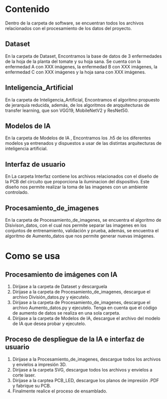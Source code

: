 # Contenido
Dentro de la carpeta de software, se encuentran todos los archivos relacionados con el procesamiento de los datos del proyecto.

## Dataset 
En la carpeta de Dataset, Encontramos la base de datos de 3 enfermedades de la hoja de la planta del tomate y su hoja sana. Se cuenta con la enfermedad A con XXX imágenes, la enfermedad B con XXX imágenes, la enfermedad C con XXX imágenes y la hoja sana con XXX imágenes. 

## Inteligencia_Artificial
En la carpeta de Inteligencia_Artificial, Encontramos el algoritmo propuesto de jerarquía reducida, además, de los algoritmos de arqquitecturas de transfer learning, que son VGG19, MobileNetV2 y ResNet50.

## Modelos de IA 
En la carpeta de Modelos de IA , Encontramos los .h5 de los diferentes modelos ya entrenados y dispuestos a usar de las distintas arquitecturas de inteligencia artificial. 

## Interfaz de usuario 
En La carpeta Interfaz contiene los archivos relacionados con el diseño de la PCB del circuito que proporciona la iluminacion del dispositivo. Este diseño nos permite realizar la toma de las imagenes con un ambiente controlado. 

## Procesamiento_de_imagenes
En la carpeta de Procesamiento_de_imagenes, se encuentra el algoritmo de Disivison_datos, con el cual nos permite separar las imagenes en los conjuntos de entrenamiento, validación y prueba, además, se encuentra el algoritmo de Aumento_datos que nos permite generar nuevas imágenes.

# Como se usa
## Procesamiento de imágenes con IA 
1. Dirijase a la carpeta de Dataset y descarguela 
2. Dirijase a la carpeta de Procesamiento_de_imagenes, descargue el archivo División_datos.py y ejecutelo.
3. Dirijase a la carpeta de Procesamiento_de_imagenes, descargue el archivo Aumento_datos.py y ejecutelo. Tenga en cuenta que el código de aumento de datos se realiza en una sola carpeta. 
4. Dirijase a la carpeta de Modelos de IA, descargue el archivo del modelo de IA que desea probar y ejecutelo. 

## Proceso de despliegue de la IA e interfaz de usuario
1. Dirijase a la Procesamiento_de_imagenes,  descargue todos los archivos y envielos a impresión 3D.
2. Dirijase a la carpeta SVG,  descargue todos los archivos y envielos a corte laser. 
3. Dirijase a la carptea PCB_LED, descargue los planos de impresión .PDF y fabrique su PCB.
4. Finalmente realice el proceso de ensamblado. 
